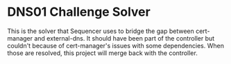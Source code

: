 # DNS01 Challenge Solver

This is the solver that Sequencer uses to bridge the gap between cert-manager and external-dns. It should have been part of the controller but couldn't because of cert-manager's issues with some dependencies. When those are resolved, this project will merge back with the controller.